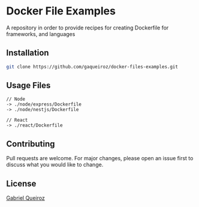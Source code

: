 # Docker File Examples

A repository in order to provide recipes for creating Dockerfile for frameworks, and languages

## Installation

```bash
git clone https://github.com/gaqueiroz/docker-files-examples.git
```

## Usage Files

```
// Node
-> ./node/express/Dockerfile
-> ./node/nestjs/Dockerfile

// React
-> ./react/Dockerfile
```

## Contributing
Pull requests are welcome. For major changes, please open an issue first to discuss what you would like to change.

## License
[Gabriel Queiroz]()